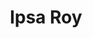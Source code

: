 ---
title: Ipsa Roy
biosmall: "Romanticizing my life with flowers,jhumkas and peace."
biolarge: 
avatar: https://i.postimg.cc/mDthLv3S/ipsa.jpg
twitter: 
instagram:
---